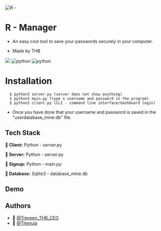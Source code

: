 ![R -](https://user-images.githubusercontent.com/97717488/209462590-cb4bb5be-490d-44f5-8464-1a972c58840d.png)


# R - Manager 

 * An easy cool tool to save your passwords securely in your computer.

 * Made by THB 
 

 ![](https://img.shields.io/pypi/l/hashlib?color=yellow&logo=python)
 ![python](https://img.shields.io/badge/Python-v3.10-3776AB?style=for_the_badge&logo=Python)
 ![python](https://img.shields.io/badge/Sqlite-v3-003B57?style=for_the_badge&logo=Sqlite)
 
 
# Installation
      
      $ python3 server.py (server does not show anything)
      $ python3 main.py (type a username and password in the program)
      $ python3 client.py (CLI - command line interface/dashboard login)

* Once you have done that your username and password is saved in the "userdatabase_mine.db" file.



## Tech Stack

**🤖 Client:** Python - server.py

**🤖 Server:** Python - server.py

**🤖 Signup:** Python - main.py 

**🤖 Database:** Sqlite3 - database_mine.db 


## Demo



## Authors

- 🤖 [@Treveen_THB_CEO](https://github.com/Hirukshacoder)
- 🤖 [@Thenuja](https://github.com/tmanumsl)

